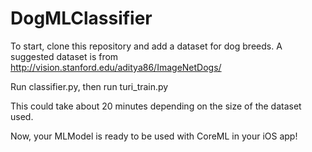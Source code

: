 # DogMLClassifier

To start, clone this repository and add a dataset for dog breeds. A suggested dataset is from http://vision.stanford.edu/aditya86/ImageNetDogs/

Run classifier.py, then run turi_train.py

This could take about 20 minutes depending on the size of the dataset used.

Now, your MLModel is ready to be used with CoreML in your iOS app!
